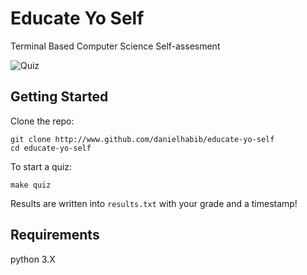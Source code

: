 # Educate Yo Self
Terminal Based Computer Science Self-assesment

![Quiz](https://media.giphy.com/media/l0MYvKnkPhgpjwg0M/source.gif)

## Getting Started
Clone the repo:
```
git clone http://www.github.com/danielhabib/educate-yo-self
cd educate-yo-self
```

To start a quiz:
```
make quiz
```

Results are written into `results.txt` with your grade and a timestamp!

## Requirements
python 3.X
